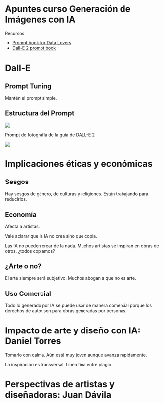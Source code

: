 # Apuntes curso Generación de Imágenes con IA
Recursos

- [Prompt book for Data Lovers](https://docs.google.com/presentation/d/1V8d6TIlKqB1j5xPFH7cCmgKOV_fMs4Cb4dwgjD5GIsg/edit#slide=id.g1834b964b0f_3_4)
- [Dall-E 2 prompt book](https://pitch.com/v/DALL-E-prompt-book-v1-tmd33y)
# Dall-E
## Prompt Tuning

Mantén el prompt simple.


## Estructura del Prompt
![](https://paper-attachments.dropboxusercontent.com/s_32E38D61F85CE3E0ABE193006FCBD425833E9D1323524751DBE4036DFE1BAE94_1680138067620_imagen.png)


Prompt de fotografía de la guía de DALL-E 2

![](https://paper-attachments.dropboxusercontent.com/s_32E38D61F85CE3E0ABE193006FCBD425833E9D1323524751DBE4036DFE1BAE94_1680138683668_imagen.png)



# Implicaciones éticas y económicas
## Sesgos

Hay sesgos de género, de culturas y religiones. Están trabajando para reducirlos.


## Economía

Afecta a artistas.

Vale aclarar que la IA no crea sino que copia.

Las IA no pueden crear de la nada. Muchos artistas se inspiran en obras de otros. ¿todos copiamos?


## ¿Arte o no?

El arte siempre será subjetivo. Muchos abogan a que no es arte.


## Uso Comercial

Todo lo generado por IA se puede usar de manera comercial porque los derechos de autor son para obras generadas por personas.


# Impacto de arte y diseño con IA: Daniel Torres

Tomarlo con calma. Aún está muy joven aunque avanza rápidamente.

La inspiración es transversal. Línea fina entre plagio.


# Perspectivas de artistas y diseñadoras: Juan Dávila

